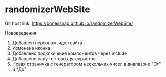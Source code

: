# randomizerWebSite

Git host link: https://bonessnap.github.io/randomizerWebSite/

Нововведения:
1. Добавлен персонаж-идол сайта
2. Изменена иконка 
3. Добавлено подключение компонентов через include 
4. Добавлено пару тестовых js-скриптов
5. Новая страничка с генератором нескольких чисел в диапазоне "От" и "До"
